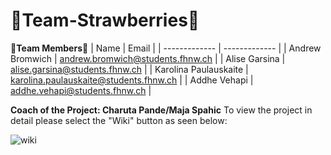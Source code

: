 # :strawberry:Team-Strawberries:strawberry:
**:handshake:Team Members:handshake:**
| Name | Email |
| ------------- | ------------- |
| Andrew Bromwich | andrew.bromwich@students.fhnw.ch |
| Alise Garsina | alise.garsina@students.fhnw.ch |
| Karolina Paulauskaite | karolina.paulauskaite@students.fhnw.ch |
| Addhe Vehapi | addhe.vehapi@students.fhnw.ch |

**Coach of the Project: Charuta Pande/Maja Spahic** 
To view the project in detail please select the "Wiki" button as seen below:

![wiki](https://github.com/DigiBP/Team-Strawberries/assets/127504098/d338b7fd-ca23-4407-8b52-6a9d4457da37)


